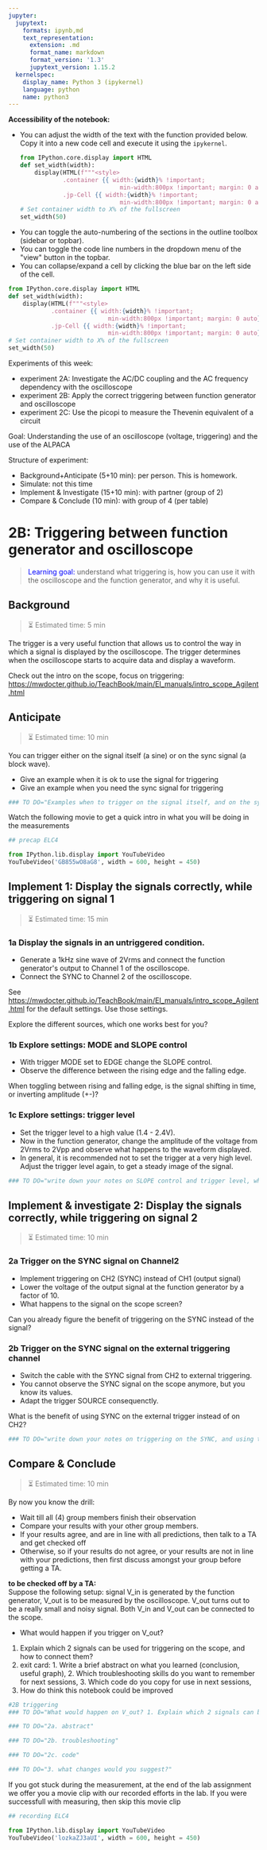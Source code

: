 ```yaml
---
jupyter:
  jupytext:
    formats: ipynb,md
    text_representation:
      extension: .md
      format_name: markdown
      format_version: '1.3'
      jupytext_version: 1.15.2
  kernelspec:
    display_name: Python 3 (ipykernel)
    language: python
    name: python3
---
```


<div class="alert alert-block alert-info">

**Accessibility of the notebook:**
- You can adjust the width of the text with the function provided below. Copy it into a new code cell and execute it using the `ipykernel`.
    ```python
    from IPython.core.display import HTML
    def set_width(width):
        display(HTML(f"""<style>  
                .container {{ width:{width}% !important; 
                                min-width:800px !important; margin: 0 auto}} 
                .jp-Cell {{ width:{width}% !important; 
                                min-width:800px !important; margin: 0 auto}} </style>"""))
    # Set container width to X% of the fullscreen 
    set_width(50)
    ```
- You can toggle the auto-numbering of the sections in the outline toolbox (sidebar or topbar).
- You can toggle the code line numbers in the dropdown menu of the "view" button in the topbar. 
- You can collapse/expand a cell by clicking the blue bar on the left side of the cell.

</div>

```python
from IPython.core.display import HTML
def set_width(width):
    display(HTML(f"""<style>  
            .container {{ width:{width}% !important; 
                            min-width:800px !important; margin: 0 auto}} 
            .jp-Cell {{ width:{width}% !important; 
                            min-width:800px !important; margin: 0 auto}} </style>"""))
# Set container width to X% of the fullscreen 
set_width(50)
```

Experiments of this week:
-   experiment 2A: Investigate the AC/DC coupling and the AC frequency dependency with the oscilloscope
-   experiment 2B: Apply the correct triggering between function generator and oscilloscope
-   experiment 2C: Use the picopi to measure the Thevenin equivalent of a circuit

Goal: Understanding the use of an oscilloscope (voltage, triggering) and the use of the ALPACA 

Structure of experiment:
- Background+Anticipate (5+10 min): per person. This is homework.
- Simulate: not this time
- Implement & Investigate (15+10 min): with partner (group of 2)
- Compare & Conclude (10 min): with group of 4 (per table)

<!-- #region -->
# 2B: Triggering between function generator and oscilloscope
> <font color='blue'>Learning goal:</font> understand what triggering is, how you can use it with the oscilloscope and the function generator, and why it is useful.

## Background
> <font color='grey'>⏳ Estimated time: 5 min</font>

The trigger is a very useful function that allows us to control the way in which a signal is displayed by the oscilloscope. The trigger determines when the oscilloscope starts to acquire data and display a waveform. 

Check out the intro on the scope, focus on triggering: 
https://mwdocter.github.io/TeachBook/main/EI_manuals/intro_scope_Agilent.html


## Anticipate
> <font color='grey'>⏳ Estimated time: 10 min</font>

You can trigger either on the signal itself (a sine) or on the sync signal (a block wave). 
* Give an example when it is ok to use the signal for triggering
* Give an example when you need the sync signal for triggering
<!-- #endregion -->

```python
### TO DO="Examples when to trigger on the signal itself, and on the sync"

```

Watch the following movie to get a quick intro in what you will be doing in the measurements

```python
## precap ELC4

from IPython.lib.display import YouTubeVideo
YouTubeVideo('GB855wO8aG8', width = 600, height = 450)
```

<!-- #region -->
## Implement 1: Display the signals correctly, while triggering on signal 1
> <font color='grey'>⏳ Estimated time: 15 min</font>

### 1a Display the signals in an untriggered condition.  
* Generate a 1kHz sine wave of 2Vrms and connect the function generator's output to Channel 1 of the oscilloscope. 
* Connect the SYNC to Channel 2 of the oscilloscope. 

See https://mwdocter.github.io/TeachBook/main/EI_manuals/intro_scope_Agilent.html for the default settings. Use those settings.

Explore the different sources, which one works best for you?


### 1b Explore settings: MODE and SLOPE control
* With trigger MODE set to EDGE change the SLOPE control. 
* Observe the difference between the rising edge and the falling edge. 

When toggling between rising and falling edge, is the signal shifting in time, or inverting amplitude (+-)?

### 1c Explore settings: trigger level
* Set the trigger level to a high value (1.4 - 2.4V). 
* Now in the function generator, change the amplitude of the voltage from 2Vrms to 2Vpp and observe what happens to the waveform displayed. 
* In general, it is recommended not to set the trigger at a very high level.  Adjust the trigger level again, to get a steady image of the signal.




<!-- #endregion -->

```python
### TO DO="write down your notes on SLOPE control and trigger level, what do they do?"

```

## Implement & investigate 2: Display the signals correctly, while triggering on signal 2
> <font color='grey'>⏳ Estimated time: 10 min</font>

### 2a Trigger on the SYNC signal on Channel2
* Implement triggering on CH2 (SYNC) instead of CH1 (output signal)
* Lower the voltage of the output signal at the function generator by a factor of 10. 
* What happens to the signal on the scope screen?

Can you already figure the benefit of triggering on the SYNC instead of the signal?

### 2b Trigger on the SYNC signal on the external triggering channel
* Switch the cable with the SYNC signal from CH2 to external triggering. 
* You cannot observe the SYNC signal on the scope anymore, but you know its values. 
* Adapt the trigger SOURCE consequenctly. 

What is the benefit of using SYNC on the external trigger instead of on CH2? 


```python
### TO DO="write down your notes on triggering on the SYNC, and using the external trigger signal"

```

<!-- #region nbgrader={"grade": false, "grade_id": "cell-b192045c4dab7475", "locked": false, "schema_version": 3, "solution": false, "task": false} -->
## Compare & Conclude
> <font color='grey'>⏳ Estimated time: 10 min</font>

By now you know the drill:
* Wait till all (4) group members finish their observation
* Compare your results with your other group members. 
* If your results agree, and are in line with all predictions, then talk to a TA and get checked off
* Otherwise, so if your results do not agree, or your results are not in line with your predictions, then first discuss amongst your group before getting a TA. 


**to be checked off by a TA:** <br>
Suppose the following setup: signal V_in is generated by the function generator, V_out is to be measured by the oscilloscope. V_out turns out to be a really small and noisy signal. Both V_in and V_out can be connected to the scope. 
* What would happen if you trigger on V_out?

1. Explain which 2 signals can be used for triggering on the scope, and how to connect them?
2. exit card: 1. Write a brief abstract on what you learned (conclusion, useful graph), 2. Which troubleshooting skills do you want to remember for next sessions, 3. Which code do you copy for use in next sessions,
3. How do think this notebook could be improved
<!-- #endregion -->

```python
#2B triggering
### TO DO="What would happen on V_out? 1. Explain which 2 signals can be used for triggering on the scope, and how to connect them?"

### TO DO="2a. abstract"

### TO DO="2b. troubleshooting"

### TO DO="2c. code"

### TO DO="3. what changes would you suggest?"

```

If you got stuck during the measurement, at the end of the lab assignment we offer you a movie clip with our recorded efforts in the lab. If you were successfull with measuring, then skip this movie clip

```python
## recording ELC4

from IPython.lib.display import YouTubeVideo
YouTubeVideo('lozkaZJ3aUI', width = 600, height = 450)
```

```python

```
